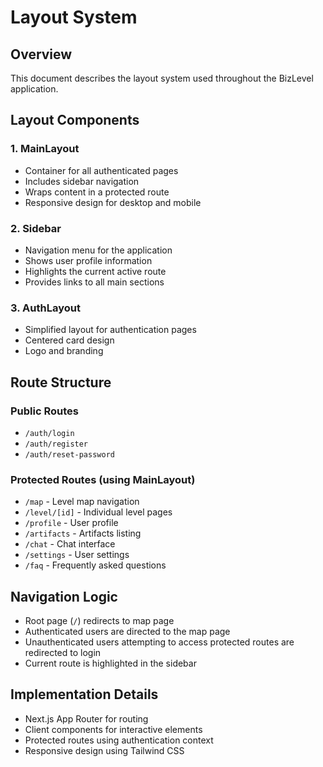 # Layout System

## Overview
This document describes the layout system used throughout the BizLevel application.

## Layout Components

### 1. MainLayout
- Container for all authenticated pages
- Includes sidebar navigation
- Wraps content in a protected route
- Responsive design for desktop and mobile

### 2. Sidebar
- Navigation menu for the application
- Shows user profile information
- Highlights the current active route
- Provides links to all main sections

### 3. AuthLayout
- Simplified layout for authentication pages
- Centered card design
- Logo and branding

## Route Structure

### Public Routes
- `/auth/login`
- `/auth/register`
- `/auth/reset-password`

### Protected Routes (using MainLayout)
- `/map` - Level map navigation
- `/level/[id]` - Individual level pages
- `/profile` - User profile
- `/artifacts` - Artifacts listing
- `/chat` - Chat interface
- `/settings` - User settings
- `/faq` - Frequently asked questions

## Navigation Logic
- Root page (`/`) redirects to map page
- Authenticated users are directed to the map page
- Unauthenticated users attempting to access protected routes are redirected to login
- Current route is highlighted in the sidebar

## Implementation Details
- Next.js App Router for routing
- Client components for interactive elements
- Protected routes using authentication context
- Responsive design using Tailwind CSS 